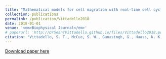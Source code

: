 ```yaml
---
title: "Mathematical models for cell migration with real-time cell cycle dynamics"
collection: publications
permalink: /publication/Vittadello2018
date: 2018-01-01
venue: '<em>Biophysical Journal</em>'
# paperurl: 'http://DrSeanTVittadello.github.io/files/Vittadello2018.pdf'
citation: 'Vittadello, S. T., McCue, S. W., Gunasingh, G., Haass, N. K., and Simpson, M. J. Mathematical models for cell migration with real-time cell cycle dynamics. <em>Biophysical Journal</em>, 2018, <strong>114</strong>, 1241-1253.'
---
```

[Download paper here](http://DrSeanTVittadello.github.io/files/Vittadello2018.pdf)
